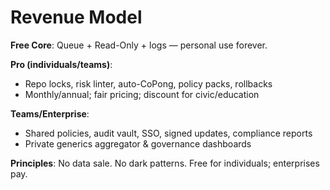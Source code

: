 ﻿# Revenue Model

**Free Core**: Queue + Read-Only + logs — personal use forever.

**Pro (individuals/teams)**:
- Repo locks, risk linter, auto-CoPong, policy packs, rollbacks
- Monthly/annual; fair pricing; discount for civic/education

**Teams/Enterprise**:
- Shared policies, audit vault, SSO, signed updates, compliance reports
- Private generics aggregator & governance dashboards

**Principles**: No data sale. No dark patterns. Free for individuals; enterprises pay.
